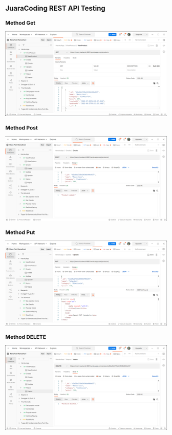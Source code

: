 ## JuaraCoding REST API Testing
### Method Get
![alt text](screenshot/ViewProduct.png)
### Method Post
![alt text](screenshot/PostProduct.png)
### Method Put
![alt text](screenshot/PutProduct.png)
### Method DELETE
![alt text](screenshot/Delete.png)


